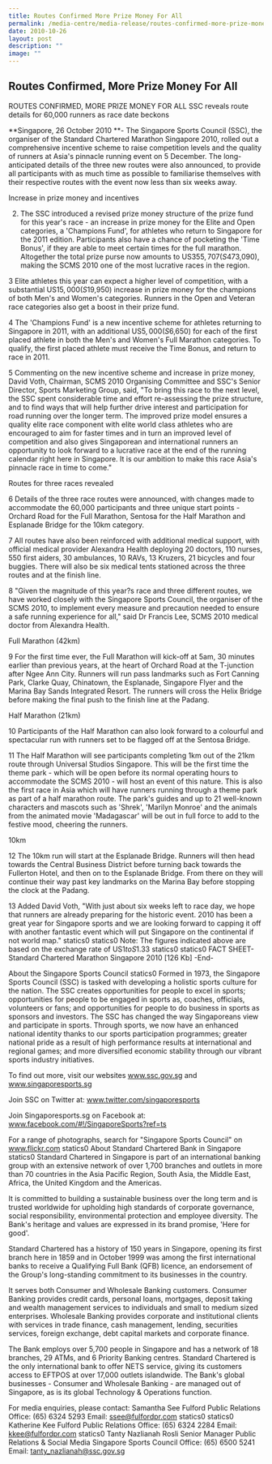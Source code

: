 ```yaml
---
title: Routes Confirmed More Prize Money For All
permalink: /media-centre/media-release/routes-confirmed-more-prize-money-for-all/
date: 2010-10-26
layout: post
description: ""
image: ""
---
```

## **Routes Confirmed, More Prize Money For All**

ROUTES CONFIRMED, MORE PRIZE MONEY FOR ALL
SSC reveals route details for 60,000 runners as race date beckons

**Singapore, 26 October 2010 **- The Singapore Sports Council (SSC), the organiser of the Standard Chartered Marathon Singapore 2010, rolled out a comprehensive incentive scheme to raise competition levels and the quality of runners at Asia's pinnacle running event on 5 December. The long-anticipated details of the three new routes were also announced, to provide all participants with as much time as possible to familiarise themselves with their respective routes with the event now less than six weeks away.

Increase in prize money and incentives

2. The SSC introduced a revised prize money structure of the prize fund for this year's race - an increase in prize money for the Elite and Open categories, a 'Champions Fund', for athletes who return to Singapore for the 2011 edition. Participants also have a chance of pocketing the 'Time Bonus', if they are able to meet certain times for the full marathon. Altogether the total prize purse now amounts to US$355,707 (S$473,090), making the SCMS 2010 one of the most lucrative races in the region.

3 Elite athletes this year can expect a higher level of competition, with a substantial US$15,000 (S$19,950) increase in prize money for the champions of both Men's and Women's categories. Runners in the Open and Veteran race categories also get a boost in their prize fund.

4 The 'Champions Fund' is a new incentive scheme for athletes returning to Singapore in 2011, with an additional US$5,000 (S$6,650) for each of the first placed athlete in both the Men's and Women's Full Marathon categories. To qualify, the first placed athlete must receive the Time Bonus, and return to race in 2011.

5 Commenting on the new incentive scheme and increase in prize money, David Voth, Chairman, SCMS 2010 Organising Committee and SSC's Senior Director, Sports Marketing Group, said, "To bring this race to the next level, the SSC spent considerable time and effort re-assessing the prize structure, and to find ways that will help further drive interest and participation for road running over the longer term. The improved prize model ensures a quality elite race component with elite world class athletes who are encouraged to aim for faster times and in turn an improved level of competition and also gives Singaporean and international runners an opportunity to look forward to a lucrative race at the end of the running calendar right here in Singapore. It is our ambition to make this race Asia's pinnacle race in time to come."

Routes for three races revealed

6 Details of the three race routes were announced, with changes made to accommodate the 60,000 participants and three unique start points - Orchard Road for the Full Marathon, Sentosa for the Half Marathon and Esplanade Bridge for the 10km category.

7 All routes have also been reinforced with additional medical support, with official medical provider Alexandra Health deploying 20 doctors, 110 nurses, 550 first aiders, 30 ambulances, 10 RAVs, 13 Kruzers, 21 bicycles and four buggies. There will also be six medical tents stationed across the three routes and at the finish line.

8 "Given the magnitude of this year?s race and three different routes, we have worked closely with the Singapore Sports Council, the organiser of the SCMS 2010, to implement every measure and precaution needed to ensure a safe running experience for all," said Dr Francis Lee, SCMS 2010 medical doctor from Alexandra Health.

Full Marathon (42km)

9 For the first time ever, the Full Marathon will kick-off at 5am, 30 minutes earlier than previous years, at the heart of Orchard Road at the T-junction after Ngee Ann City. Runners will run pass landmarks such as Fort Canning Park, Clarke Quay, Chinatown, the Esplanade, Singapore Flyer and the Marina Bay Sands Integrated Resort. The runners will cross the Helix Bridge before making the final push to the finish line at the Padang.

Half Marathon (21km)

10 Participants of the Half Marathon can also look forward to a colourful and spectacular run with runners set to be flagged off at the Sentosa Bridge.

11 The Half Marathon will see participants completing 1km out of the 21km route through Universal Studios Singapore. This will be the first time the theme park - which will be open before its normal operating hours to accommodate the SCMS 2010 - will host an event of this nature. This is also the first race in Asia which will have runners running through a theme park as part of a half marathon route. The park's guides and up to 21 well-known characters and mascots such as 'Shrek', 'Marilyn Monroe' and the animals from the animated movie 'Madagascar' will be out in full force to add to the festive mood, cheering the runners.

10km

12 The 10km run will start at the Esplanade Bridge. Runners will then head towards the Central Business District before turning back towards the Fullerton Hotel, and then on to the Esplanade Bridge. From there on they will continue their way past key landmarks on the Marina Bay before stopping the clock at the Padang.

13 Added David Voth, "With just about six weeks left to race day, we hope that runners are already preparing for the historic event. 2010 has been a great year for Singapore sports and we are looking forward to capping it off with another fantastic event which will put Singapore on the continental if not world map."
statics0
statics0
Note: The figures indicated above are based on the exchange rate of US$1 to S$1.33
statics0
statics0
FACT SHEET-Standard Chartered Marathon Singapore 2010 [126 Kb]
-End-

About the Singapore Sports Council
statics0
Formed in 1973, the Singapore Sports Council (SSC) is tasked with developing a holistic sports culture for the nation. The SSC creates opportunities for people to excel in sports; opportunities for people to be engaged in sports as, coaches, officials, volunteers or fans; and opportunities for people to do business in sports as sponsors and investors. The SSC has changed the way Singaporeans view and participate in sports. Through sports, we now have an enhanced national identity thanks to our sports participation programmes; greater national pride as a result of high performance results at international and regional games; and more diversified economic stability through our vibrant sports industry initiatives.

To find out more, visit our websites www.ssc.gov.sg and www.singaporesports.sg

Join SSC on Twitter at: www.twitter.com/singaporesports

Join Singaporesports.sg on Facebook at: www.facebook.com/#!/SingaporeSports?ref=ts

For a range of photographs, search for "Singapore Sports Council" on www.flickr.com
statics0
About Standard Chartered Bank in Singapore
statics0
Standard Chartered in Singapore is part of an international banking group with an extensive network of over 1,700 branches and outlets in more than 70 countries in the Asia Pacific Region, South Asia, the Middle East, Africa, the United Kingdom and the Americas.

It is committed to building a sustainable business over the long term and is trusted worldwide for upholding high standards of corporate governance, social responsibility, environmental protection and employee diversity. The Bank's heritage and values are expressed in its brand promise, 'Here for good'.

Standard Chartered has a history of 150 years in Singapore, opening its first branch here in 1859 and in October 1999 was among the first international banks to receive a Qualifying Full Bank (QFB) licence, an endorsement of the Group's long-standing commitment to its businesses in the country.

It serves both Consumer and Wholesale Banking customers. Consumer Banking provides credit cards, personal loans, mortgages, deposit taking and wealth management services to individuals and small to medium sized enterprises. Wholesale Banking provides corporate and institutional clients with services in trade finance, cash management, lending, securities services, foreign exchange, debt capital markets and corporate finance.

The Bank employs over 5,700 people in Singapore and has a network of 18 branches, 29 ATMs, and 6 Priority Banking centres. Standard Chartered is the only international bank to offer NETS service, giving its customers access to EFTPOS at over 17,000 outlets islandwide. The Bank's global businesses - Consumer and Wholesale Banking - are managed out of Singapore, as is its global Technology & Operations function.

For media enquiries, please contact:
Samantha See
Fulford Public Relations
Office: (65) 6324 5293
Email: ssee@fulfordpr.com
statics0
statics0	
Katherine Kee
Fulford Public Relations
Office: (65) 6324 2284
Email: kkee@fulfordpr.com
statics0
Tanty Nazlianah Rosli
Senior Manager
Public Relations & Social Media
Singapore Sports Council
Office: (65) 6500 5241
Email: tanty_nazlianah@ssc.gov.sg